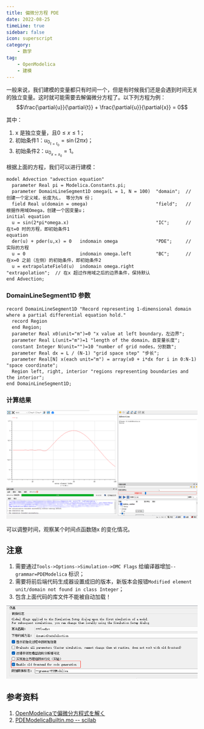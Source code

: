 ```yaml
---  
title: 偏微分方程 PDE  
date: 2022-08-25
timeLine: true
sidebar: false  
icon: superscript
category:  
    - 数学    
tag:   
    - OpenModelica  
    - 建模
---  
```


一般来说，我们建模的变量都只有时间一个，但是有时候我们还是会遇到时间无关的独立变量。这时就可能需要去解偏微分方程了。以下列方程为例：  
$$\frac{\partial{u}}{\partial{t}} + \frac{\partial{u}}{\partial{x}} = 0$$    

其中：
1. x 是独立变量，且$0 \leq x \leq 1$；  
2. 初始条件1：$u_{0_{t=t_0}} = \sin({2\pi x})$；  
3. 初始条件2：$u_{0_{x=x_0}} = 1$。  

根据上面的方程，我们可以进行建模：  
```modelica  
model Advection "advection equation"
  parameter Real pi = Modelica.Constants.pi;
  parameter DomainLineSegment1D omega(L = 1, N = 100)  "domain";  // 创建一个定义域，长度为L， 等分为N 份；
  field Real u(domain = omega)                         "field";   // 根据作用域Omega，创建一个因变量u；  
initial equation
  u = sin(2*pi*omega.x)                                "IC";      // 在t=0 时的方程，即初始条件1  
equation
  der(u) + pder(u,x) = 0   indomain omega              "PDE";     // 实际的方程  
  u = 0                    indomain omega.left         "BC";      // 在x=0 之前（左侧）的初始条件，即初始条件2 
  u = extrapolateField(u)  indomain omega.right        "extrapolation";  // 在x 超过作用域之后的边界条件，保持默认
end Advection;
```    

### DomainLineSegment1D 参数  
```modelica  
record DomainLineSegment1D "Record representing 1-dimensional domain where a partial differential equation hold."
  record Region
  end Region;
  parameter Real x0(unit="m")=0 "x value at left boundary，左边界";
  parameter Real L(unit="m")=1 "length of the domain，自变量长度";
  constant Integer N(unit="")=10 "number of grid nodes，分割数";
  parameter Real dx = L / (N-1) "grid space step" "步长";
  parameter Real[N] x(each unit="m") = array(x0 + i*dx for i in 0:N-1) "space coordinate";
  Region left, right, interior "regions representing boundaries and the interior";
end DomainLineSegment1D;
```

### 计算结果  
![](./img/ped_result.png)

可以调整时间，观察某个时间点函数随x 的变化情况。  

## 注意  
1. 需要通过`Tools->Options->Simulation->OMC Flags` 给编译器增加`--grammar=PDEModelica` 标识；    
2. 需要将前后端代码生成器设置成旧的版本，新版本会报错`Modified element unit/domain not found in class Integer`；  
3. 包含上面代码的库文件不能被自动加载！  

![](./img/pde.png)



## 参考资料  
1. [OpenModelicaで偏微分方程式を解く](https://qiita.com/US3/items/47a65c1cdce112de363e)  
2. [PDEModelicaBuiltin.mo -- scilab](https://codereview.scilab.org/#/c/19328/9..10/scilab/modules/scicos/src/modelica_compiler/Compiler/FrontEnd/PDEModelicaBuiltin.mo)